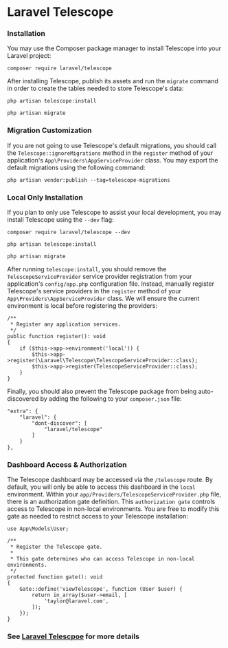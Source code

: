 # Laravel Telescope

### Installation
You may use the Composer package manager to install Telescope into your Laravel project:
``` 
composer require laravel/telescope
```
After installing Telescope, publish its assets and  run the `migrate` command in order to create the tables needed to store Telescope's data:
``` 
php artisan telescope:install
 
php artisan migrate
```
### Migration Customization
If you are not going to use Telescope's default migrations, you should call the `Telescope::ignoreMigrations` method in the `register` method of your application's `App\Providers\AppServiceProvider` class. You may export the default migrations using the following command: 
``` 
php artisan vendor:publish --tag=telescope-migrations
```

### Local Only Installation

If you plan to only use Telescope to assist your local development, you may install Telescope using the `--dev` flag:
``` 
composer require laravel/telescope --dev
 
php artisan telescope:install
 
php artisan migrate
```
After running `telescope:install`, you should remove the `TelescopeServiceProvider` service provider registration from your application's `config/app.php` configuration file. Instead, manually register Telescope's service providers in the `register` method of your `App\Providers\AppServiceProvider` class. We will ensure the current environment is local before registering the providers:

``` 
/**
 * Register any application services.
 */
public function register(): void
{
    if ($this->app->environment('local')) {
        $this->app->register(\Laravel\Telescope\TelescopeServiceProvider::class);
        $this->app->register(TelescopeServiceProvider::class);
    }
}
```

Finally, you should also prevent the Telescope package from being auto-discovered by adding the following to your `composer.json` file:

``` 
"extra": {
    "laravel": {
        "dont-discover": [
            "laravel/telescope"
        ]
    }
},
```

### Dashboard Access & Authorization
The Telescope dashboard may be accessed via the `/telescope` route. By default, you will only be able to access this dashboard in the `local` environment. Within your `app/Providers/TelescopeServiceProvider.php` file, there is an authorization gate definition. This `authorization gate` controls access to Telescope in non-local environments. You are free to modify this gate as needed to restrict access to your Telescope installation:

``` 
use App\Models\User;
 
/**
 * Register the Telescope gate.
 *
 * This gate determines who can access Telescope in non-local environments.
 */
protected function gate(): void
{
    Gate::define('viewTelescope', function (User $user) {
        return in_array($user->email, [
            'taylor@laravel.com',
        ]);
    });
}
```

### See [Laravel Telescpoe](https://laravel.com/docs/10.x/telescope) for more details
